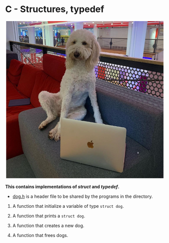 # C - Structures, typedef
![snapshot](./Snapshot.PNG)

**This contains implementations of _struct_ and _typedef_.**

- [dog.h](./dog.h) is a header file to be shared by the programs in the directory.

1. A function that initialize a variable of type `struct dog`.

2. A function that prints a `struct dog`.

3. A function that creates a new dog.

4. A function that frees dogs.
